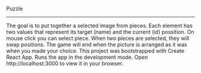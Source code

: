 Puzzle

---
The goal is to put together a selected image from pieces. Each element has two values ​​that represent its target (name) and the current (id) possition. 
On mouse click you can select piece. When two pieces are selected, they will swap positions. The game will end when the picture is arranged as it was when you made your choice.
This project was bootstrapped with Create React App. Runs the app in the development mode.
Open http://localhost:3000 to view it in your browser.

